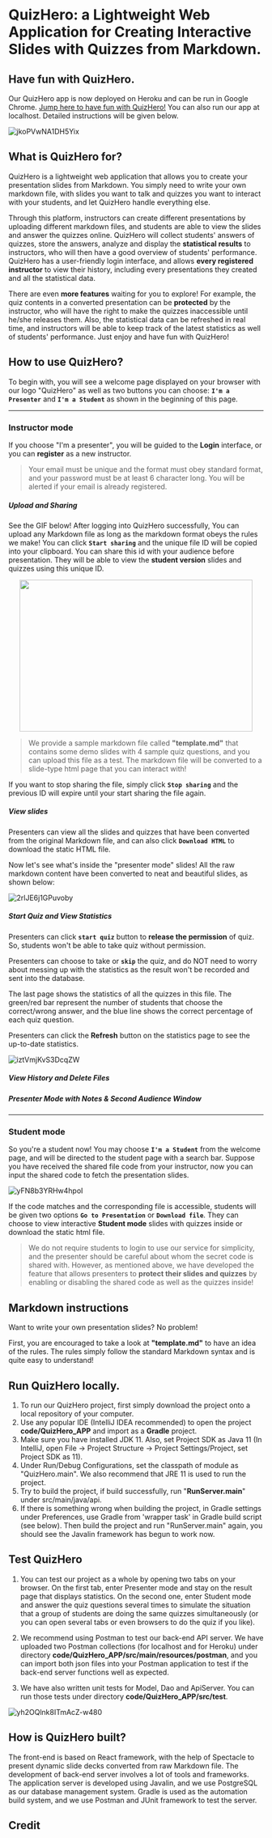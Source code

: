 # QuizHero: a Lightweight Web Application for Creating Interactive Slides with Quizzes from Markdown.

## Have fun with QuizHero.

Our QuizHero app is now deployed on Heroku and can be run in Google Chrome. [Jump here to have fun with QuizHero!](https://quiz-hero.herokuapp.com/) You can also run our app at localhost. Detailed instructions will be given below.

![jkoPVwNA1DH5Yix](https://i.loli.net/2020/04/29/jkoPVwNA1DH5Yix.jpg)


## What is QuizHero for?

QuizHero is a lightweight web application that allows you to create your presentation slides from Markdown. You simply need to write your own markdown file, with slides you want to talk and quizzes you want to interact with your students, and let QuizHero handle everything else. 

Through this platform, instructors can create different presentations by uploading different markdown files, and students are able to view the slides and answer the quizzes online. QuizHero will collect students' answers of quizzes, store the answers, analyze and display the **statistical results** to instructors, who will then have a good overview of students' performance. QuizHero has a user-friendly login interface, and allows **every registered instructor** to view their history, including every presentations they created and all the statistical data.

There are even **more features** waiting for you to explore! For example, the quiz contents in a converted presentation can be **protected** by the instructor, who will have the right to make the quizzes inaccessible until he/she releases them. Also, the statistical data can be refreshed in real time, and instructors will be able to keep track of the latest statistics as well of students' performance. Just enjoy and have fun with QuizHero!

## How to use QuizHero?

To begin with, you will see a welcome page displayed on your browser with our logo "QuizHero" as well as two buttons you can choose: **`I'm a Presenter`** and **`I'm a Student`** as shown in the beginning of this page.

---

### Instructor mode
If you choose "I'm a presenter", you will be guided to the **Login** interface, or you can **register** as a new instructor.

> Your email must be unique and the format must obey standard format, and your password must be at least 6 character long. You will be alerted if your email is already registered.

##### Upload and Sharing
See the GIF below! After logging into QuizHero successfully, You can upload any Markdown file as long as the markdown format obeys the rules we make! You can click **`Start sharing`** and the unique file ID will be copied into your clipboard. You can share this id with your audience before presentation. They will be able to view the **student version** slides and quizzes using this unique ID. 

<!--![lCJu4svPLrxnXyp](https://i.loli.net/2020/04/29/lCJu4svPLrxnXyp.gif)-->
<p align="center">
  <img width="460" height="300" src="https://i.loli.net/2020/04/29/lCJu4svPLrxnXyp.gif">
</p>

> We provide a sample markdown file called **"template.md"** that contains some demo slides with 4 sample quiz questions, and you can upload this file as a test. The markdown file will be converted to a slide-type html page that you can interact with! 

If you want to stop sharing the file, simply click **`Stop sharing`** and the previous ID will expire until your start sharing the file again.

##### View slides
Presenters can view all the slides and quizzes that have been converted from the original Markdown file, and can also click  **`Download HTML`** to download the static HTML file. 

Now let's see what's inside the "presenter mode" slides! All the raw markdown content have been converted to neat and beautiful slides, as shown below:

![2rlJE6j1GPuvoby](https://i.loli.net/2020/04/29/2rlJE6j1GPuvoby.gif)


##### Start Quiz and View Statistics
Presenters can click **`start quiz`** button to **release the permission** of quiz. So, students won't be able to take quiz without permission. 

Presenters can choose to take or **`skip`** the quiz, and do NOT need to worry about messing up with the statistics as the result won't be recorded and sent into the database.

The last page shows the statistics of all the quizzes in this file. The green/red bar represent the number of students that choose the correct/wrong answer, and the blue line shows the correct percentage of each quiz question.

Presenters can click the **Refresh** button on the statistics page to see the up-to-date statistics.

![iztVmjKvS3DcqZW](https://i.loli.net/2020/04/29/iztVmjKvS3DcqZW.gif)

<!--![](https://github.com/jhu-oose/2020-spring-group-QuizHero/blob/master/docs/upload.png)-->

##### View History and Delete Files

##### Presenter Mode with Notes & Second Audience Window

---

### Student mode

So you're a student now! You may choose **`I'm a Student`** from the welcome page, and will be directed to the student page with a search bar. Suppose you have received the shared file code from your instructor, now you can input the shared code to fetch the presentation slides. 

![yFN8b3YRHw4hpoI](https://i.loli.net/2020/04/29/yFN8b3YRHw4hpoI.gif)

If the code matches and the corresponding file is accessible, students will be given two options **`Go to Presentation`** or **`Download file`**. They can choose to view interactive **Student mode** slides with quizzes inside or download the static html file.

> We do not require students to login to use our service for simplicity, and the presenter should be careful about whom the secret code is shared with. However, as mentioned above, we have developed the feature that allows presenters to **protect their slides and quizzes** by enabling or disabling the shared code as well as the quizzes inside!

<!--![](https://github.com/jhu-oose/2020-spring-group-QuizHero/blob/master/docs/studentpage.png)-->

<!--Now you may test the quiz feature by going the quiz page in **Presenter mode** and **Student mode** from two tabs or two computers. Every response to a quiz question will be transmitted to the back-end and recorded into the database. The detailed statistics is visualized on the **result page** of the **Presenter mode**-->

## Markdown instructions
Want to write your own presentation slides? No problem!

First, you are encouraged to take a look at **"template.md"** to have an idea of the rules. The rules simply follow the standard Markdown syntax and is quite easy to understand!

## Run QuizHero locally.

1. To run our QuizHero project, first simply download the project onto a local repository of your computer.
2. Use any popular IDE (IntelliJ IDEA recommended) to open the project **code/QuizHero_APP** and import as a **Gradle** project.
3. Make sure you have installed JDK 11. Also, set Project SDK as Java 11 (In IntelliJ, open File -> Project Structure -> Project Settings/Project, set Project SDK as 11). 
4. Under Run/Debug Configurations, set the classpath of module as "QuizHero.main". We also recommend that JRE 11 is used to run the project.
5. Try to build the project, if build successfully, run "**RunServer.main**" under src/main/java/api. 
6. If there is something wrong when building the project, in Gradle settings under Preferences, use Gradle from 'wrapper task' in Gradle build script (see below). Then build the project and run "RunServer.main" again, you should see the Javalin framework has begun to work now.

<!--<img src="https://github.com/jhu-oose/2020-spring-group-QuizHero/blob/master/docs/configuration.jpg" width="750" height="380" />
-->

## Test QuizHero

1. You can test our project as a whole by opening two tabs on your browser. On the first tab, enter Presenter mode and stay on the result page that displays statistics. On the second one, enter Student mode and answer the quiz questions several times to simulate the situation that a group of students are doing the same quizzes simultaneously (or you can open several tabs or even browsers to do the quiz if you like). 

2. We recommend using Postman to test our back-end API server. We have uploaded two Postman collections (for localhost and for Heroku) under directory **code/QuizHero_APP/src/main/resources/postman**, and you can import both json files into your Postman application to test if the back-end server functions well as expected.

3. We have also written unit tests for Model, Dao and ApiServer. You can run those tests under directory **code/QuizHero_APP/src/test**.

![yh2OQlnk8ITmAcZ-w480](https://i.loli.net/2020/04/29/yh2OQlnk8ITmAcZ.jpg)

## How is QuizHero built?

The front-end is based on React framework, with the help of Spectacle to present dynamic slide decks converted from raw Markdown file. The development of back-end server involves a lot of tools and frameworks. The application server is developed using Javalin, and we use PostgreSQL as our database management system. Gradle is used as the automation build system, and we use Postman and JUnit framework to test the server.

## Credit
